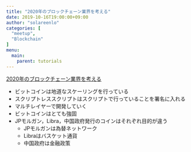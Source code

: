 ```yaml
---
title: "2020年のブロックチェーン業界を考える"
date: 2019-10-16T19:00:00+09:00
author: "solareenlo"
categories: [
  "meetup",
  "Blockchain"
]
menu:
  main:
    parent: tutorials
---
```


[2020年のブロックチェーン業界を考える](https://hashhub.connpass.com/event/150374/)

- ビットコインは地道なスケーリングを行っている
- スクリプトレススクリプトはスクリプトで行っていることを署名に入れる
- マルチレイヤーで開発していく
- ビットコインはとても強固
- JPモルガン，Libra，中国政府発行のコインはそれぞれ目的が違う
    - JPモルガンは為替ネットワーク
    - Libraはバスケット通貨
    - 中国政府は金融政策

